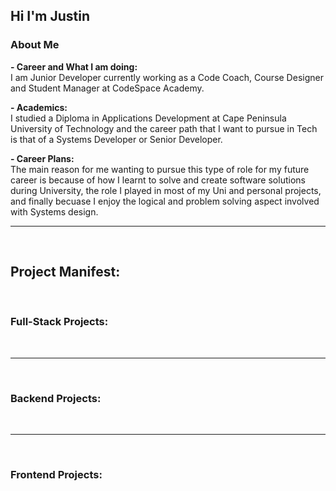 ## Hi I'm Justin 

### About Me 

<b>- Career and What I am doing: </b> <br>
I am Junior Developer currently working as a Code Coach, Course Designer and Student Manager at CodeSpace Academy.

<b>- Academics: </b> <br>
I studied a Diploma in Applications Development at Cape Peninsula University of Technology and the career path that I want to pursue in Tech is that of a Systems Developer or Senior Developer.

<b>- Career Plans: </b> <br>
The main reason for me wanting to pursue this type of role for my future career is because of how I learnt to solve and create software solutions during University, the role I played in most of my Uni and personal projects, and finally becuase I enjoy the logical and problem solving aspect involved with Systems design.

<hr>
<br>

## Project Manifest:

<br>

### Full-Stack Projects:



<br>
<hr>
<br>

### Backend Projects:



<br>
<hr>
<br>

### Frontend Projects:





<!--
**JustinScottJenecke/justinscottjenecke** is a ✨ _special_ ✨ repository because its `README.md` (this file) appears on your GitHub profile.

Here are some ideas to get you started:

- 🔭 I’m currently working on ...
- 🌱 I’m currently learning ...
- 👯 I’m looking to collaborate on ...
- 🤔 I’m looking for help with ...
- 💬 Ask me about ...
- 📫 How to reach me: ...
- 😄 Pronouns: ...
- ⚡ Fun fact: ...
-->
